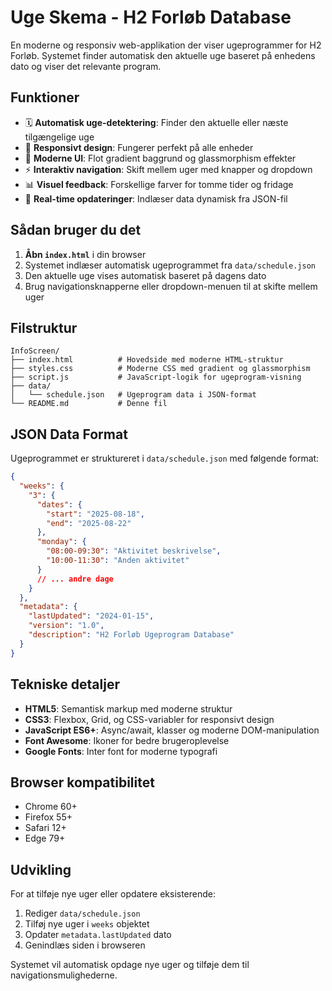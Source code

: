 # Uge Skema - H2 Forløb Database

En moderne og responsiv web-applikation der viser ugeprogrammer for H2 Forløb. Systemet finder automatisk den aktuelle uge baseret på enhedens dato og viser det relevante program.

## Funktioner

- 🗓️ **Automatisk uge-detektering**: Finder den aktuelle eller næste tilgængelige uge
- 📱 **Responsivt design**: Fungerer perfekt på alle enheder
- 🎨 **Moderne UI**: Flot gradient baggrund og glassmorphism effekter
- ⚡ **Interaktiv navigation**: Skift mellem uger med knapper og dropdown
- 📊 **Visuel feedback**: Forskellige farver for tomme tider og fridage
- 🔄 **Real-time opdateringer**: Indlæser data dynamisk fra JSON-fil

## Sådan bruger du det

1. **Åbn `index.html`** i din browser
2. Systemet indlæser automatisk ugeprogrammet fra `data/schedule.json`
3. Den aktuelle uge vises automatisk baseret på dagens dato
4. Brug navigationsknapperne eller dropdown-menuen til at skifte mellem uger

## Filstruktur

```
InfoScreen/
├── index.html          # Hovedside med moderne HTML-struktur
├── styles.css          # Moderne CSS med gradient og glassmorphism
├── script.js           # JavaScript-logik for ugeprogram-visning
├── data/
│   └── schedule.json   # Ugeprogram data i JSON-format
└── README.md           # Denne fil
```

## JSON Data Format

Ugeprogrammet er struktureret i `data/schedule.json` med følgende format:

```json
{
  "weeks": {
    "3": {
      "dates": {
        "start": "2025-08-18",
        "end": "2025-08-22"
      },
      "monday": {
        "08:00-09:30": "Aktivitet beskrivelse",
        "10:00-11:30": "Anden aktivitet"
      }
      // ... andre dage
    }
  },
  "metadata": {
    "lastUpdated": "2024-01-15",
    "version": "1.0",
    "description": "H2 Forløb Ugeprogram Database"
  }
}
```

## Tekniske detaljer

- **HTML5**: Semantisk markup med moderne struktur
- **CSS3**: Flexbox, Grid, og CSS-variabler for responsivt design
- **JavaScript ES6+**: Async/await, klasser og moderne DOM-manipulation
- **Font Awesome**: Ikoner for bedre brugeroplevelse
- **Google Fonts**: Inter font for moderne typografi

## Browser kompatibilitet

- Chrome 60+
- Firefox 55+
- Safari 12+
- Edge 79+

## Udvikling

For at tilføje nye uger eller opdatere eksisterende:

1. Rediger `data/schedule.json`
2. Tilføj nye uger i `weeks` objektet
3. Opdater `metadata.lastUpdated` dato
4. Genindlæs siden i browseren

Systemet vil automatisk opdage nye uger og tilføje dem til navigationsmulighederne.